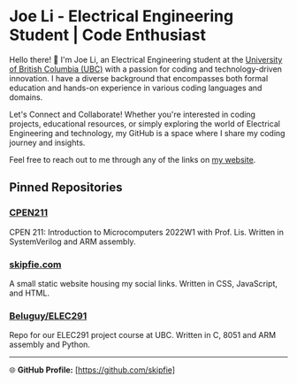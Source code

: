 # Joe Li - Electrical Engineering Student | Code Enthusiast

Hello there! 👋 I'm Joe Li, an Electrical Engineering student at the [University of British Columbia (UBC)](https://ubc.ca) with a passion for coding and technology-driven innovation.
I have a diverse background that encompasses both formal education and hands-on experience in various coding languages and domains.

Let's Connect and Collaborate! Whether you're interested in coding projects, educational resources, or simply exploring the world of Electrical Engineering and technology, my GitHub is a space where I share my coding journey and insights.

Feel free to reach out to me through any of the links on [my website](https://skipfie.com).

## Pinned Repositories

### [CPEN211](https://github.com/skipfie/CPEN211)

CPEN 211: Introduction to Microcomputers 2022W1 with Prof. Lis. Written in SystemVerilog and ARM assembly.

### [skipfie.com](https://github.com/skipfie/skipfie.com)

A small static website housing my social links. Written in CSS, JavaScript, and HTML.

### [Beluguy/ELEC291](https://github.com/Beluguy/ELEC291)

Repo for our ELEC291 project course at UBC. Written in C, 8051 and ARM assembly and Python.

---

🌐 **GitHub Profile:** [https://github.com/skipfie]
